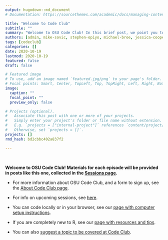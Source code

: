 ```yaml
---
output: hugodown::md_document
# Documentation: https://sourcethemes.com/academic/docs/managing-content/

title: "Welcome to Code Club"
subtitle: ""
summary: "Welcome to OSU Code Club! In this brief post, we point you to information related to Code Club on the website."
authors: [admin, mike-sovic, stephen-opiyo, michael-broe, jessica-cooperstone]
tags: [codeclub]
categories: []
date: 2020-10-19
lastmod: 2020-10-19
featured: false
draft: false

# Featured image
# To use, add an image named `featured.jpg/png` to your page's folder.
# Focal points: Smart, Center, TopLeft, Top, TopRight, Left, Right, BottomLeft, Bottom, BottomRight.
image:
  caption: ""
  focal_point: ""
  preview_only: false

# Projects (optional).
#   Associate this post with one or more of your projects.
#   Simply enter your project's folder or file name without extension.
#   E.g. `projects = ["internal-project"]` references `content/project/deep-learning/index.md`.
#   Otherwise, set `projects = []`.
projects: []
rmd_hash: bd2cbbc402a837f2

---
```


<br>

**Welcome to OSU Code Club! Materials for each episode will be provided in posts like this one,
collected in the [Sessions page](/post/).**

- For more information about OSU Code Club, and a form to sign up,
  see the [About Code Club page](/codeclub-about/).

- For info on upcoming sessions, see [here](/codeclub-schedule/).

- You can code locally or in your browser, see our [page with computer setup instructions](/codeclub-setup/).

- If you are completely new to R, see our [page with resources and tips](/codeclub/novice/). 

- You can also [suggest a topic to be covered at Code Club](/codeclub-suggest/). 

<br/> <br/>

